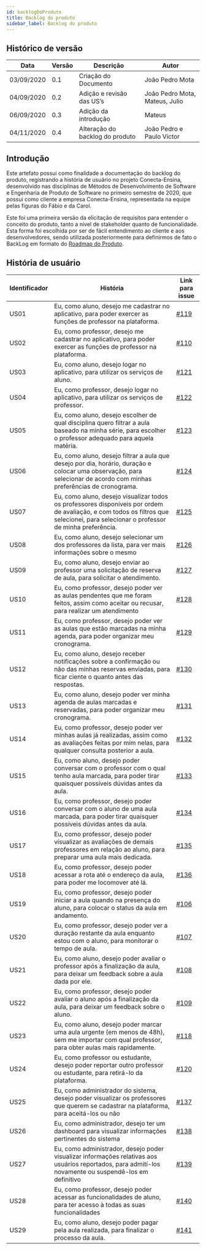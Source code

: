 ```yaml
---
id: backlogDoProduto
title: Backlog do produto
sidebar_label: Backlog do produto
---
```


## Histórico de versão

| Data | Versão | Descrição | Autor |
|--------|-----------|---------------|---------|
| 03/09/2020 | 0.1 | Criação do Documento | João Pedro Mota |
| 04/09/2020 | 0.2 | Adição e revisão das US’s | João Pedro Mota, Mateus, Julio |
| 06/09/2020 | 0.3 | Adição da introdução | Mateus |
| 04/11/2020 | 0.4 | Alteração do backlog do produto | João Pedro e Paulo Victor |

## Introdução

Este artefato possui como finalidade a documentação do backlog do produto, registrando a história de usuário no projeto Conecta-Ensina, desenvolvido nas disciplinas de Métodos de Desenvolvimento de Software e Engenharia de Produto de Software no primeiro semestre de 2020, que possui como cliente a empresa Conecta-Ensina, representada na equipe pelas figuras do Fábio e da Carol.

Este foi uma primeira versão da elicitação de requisitos para entender o conceito do produto, tanto a nível de stakeholder quanto de funcionalidade. Esta forma foi escolhida por ser de fácil entendimento ao cliente e aos desenvolvedores, sendo utilizada posteriormente para definirmos de fato o BackLog em formato do [Roadmap do Produto](roadmapDoProduto).

## História de usuário

| Identificador | História | Link para issue |
|----|----|----|
| US01 | Eu, como aluno, desejo me cadastrar no aplicativo, para poder exercer as funções de professor na plataforma. | [#119](https://github.com/fga-eps-mds/2020.1-Conecta-Ensina-Wiki/issues/119) |
| US02 | Eu, como professor, desejo me cadastrar no aplicativo, para poder exercer as funções de professor na plataforma. | [#110](https://github.com/fga-eps-mds/2020.1-Conecta-Ensina-Wiki/issues/110) |
| US03 | Eu, como aluno, desejo logar no aplicativo, para utilizar os serviços de aluno. | [#121](https://github.com/fga-eps-mds/2020.1-Conecta-Ensina-Wiki/issues/121) |
| US04 | Eu, como professor, desejo logar no aplicativo, para utilizar os serviços de professor. | [#122](https://github.com/fga-eps-mds/2020.1-Conecta-Ensina-Wiki/issues/122) |
| US05 | Eu, como aluno, desejo escolher de qual disciplina quero filtrar a aula baseado na minha série, para escolher o professor adequado para aquela matéria. | [#123](https://github.com/fga-eps-mds/2020.1-Conecta-Ensina-Wiki/issues/123) |
| US06 | Eu, como aluno, desejo filtrar a aula que desejo por dia, horário, duração e colocar uma observação, para selecionar de acordo com minhas preferências de cronograma. | [#124](https://github.com/fga-eps-mds/2020.1-Conecta-Ensina-Wiki/issues/124) |
| US07 | Eu, como aluno, desejo visualizar todos os professores disponíveis por ordem de avaliação, e com todos os filtros que selecionei, para selecionar o professor de minha preferência. | [#125](https://github.com/fga-eps-mds/2020.1-Conecta-Ensina-Wiki/issues/125) |
| US08 | Eu, como aluno, desejo selecionar um dos professores da lista, para ver mais informações sobre o mesmo | [#126](https://github.com/fga-eps-mds/2020.1-Conecta-Ensina-Wiki/issues/126) |
| US09 | Eu, como aluno, desejo enviar ao professor uma solicitação de reserva de aula, para solicitar o atendimento. | [#127](https://github.com/fga-eps-mds/2020.1-Conecta-Ensina-Wiki/issues/127) |
| US10 | Eu, como professor, desejo poder ver as aulas pendentes que me foram feitos, assim como aceitar ou recusar, para realizar um atendimento | [#128](https://github.com/fga-eps-mds/2020.1-Conecta-Ensina-Wiki/issues/128) |
| US11 | Eu, como professor, desejo poder ver as aulas que estão marcadas na minha agenda, para poder organizar meu cronograma. | [#129](https://github.com/fga-eps-mds/2020.1-Conecta-Ensina-Wiki/issues/129) |
| US12 | Eu, como aluno, desejo receber notificações sobre a confirmação ou não das minhas reservas enviadas, para ficar ciente o quanto antes das respostas. | [#130](https://github.com/fga-eps-mds/2020.1-Conecta-Ensina-Wiki/issues/130) |
| US13 | Eu, como aluno, desejo poder ver minha agenda de aulas marcadas e reservadas, para poder organizar meu cronograma. | [#131](https://github.com/fga-eps-mds/2020.1-Conecta-Ensina-Wiki/issues/131) |
| US14 | Eu, como professor, desejo poder ver minhas aulas já realizadas, assim como as avaliações feitas por mim nelas, para qualquer consulta posterior a aula. | [#132](https://github.com/fga-eps-mds/2020.1-Conecta-Ensina-Wiki/issues/132) |
| US15 | Eu, como aluno, desejo poder conversar com o professor com o qual tenho aula marcada, para poder tirar quaisquer possíveis dúvidas antes da aula. | [#133](https://github.com/fga-eps-mds/2020.1-Conecta-Ensina-Wiki/issues/133) |
| US16 | Eu, como professor, desejo poder conversar com o aluno de uma aula marcada, para poder tirar quaisquer possíveis dúvidas antes da aula. | [#134](https://github.com/fga-eps-mds/2020.1-Conecta-Ensina-Wiki/issues/134) |
| US17 | Eu, como professor, desejo poder visualizar as avaliações de demais professores em relação ao aluno, para preparar uma aula mais dedicada. | [#135](https://github.com/fga-eps-mds/2020.1-Conecta-Ensina-Wiki/issues/135) |
| US18 | Eu, como professor, desejo poder acessar a rota até o endereço da aula, para poder me locomover até lá. | [#136](https://github.com/fga-eps-mds/2020.1-Conecta-Ensina-Wiki/issues/136) |
| US19 | Eu, como professor, desejo poder iniciar a aula quando na presença do aluno, para colocar o status da aula em andamento. | [#106](https://github.com/fga-eps-mds/2020.1-Conecta-Ensina-Wiki/issues/106) |
| US20 | Eu, como professor, desejo poder ver a duração restante da aula enquanto estou com o aluno, para monitorar o tempo de aula. | [#107](https://github.com/fga-eps-mds/2020.1-Conecta-Ensina-Wiki/issues/107) |
| US21 | Eu, como aluno, desejo poder avaliar o professor após a finalização da aula, para deixar um feedback sobre a aula dada por ele. | [#108](https://github.com/fga-eps-mds/2020.1-Conecta-Ensina-Wiki/issues/108) |
| US22 | Eu, como professor, desejo poder avaliar o aluno após a finalização da aula, para deixar um feedback sobre o aluno. | [#109](https://github.com/fga-eps-mds/2020.1-Conecta-Ensina-Wiki/issues/109) |
| US23 | Eu, como aluno, desejo poder marcar uma aula urgente (em menos de 48h), sem me importar com qual professor, para obter aulas mais rapidamente. | [#118](https://github.com/fga-eps-mds/2020.1-Conecta-Ensina-Wiki/issues/118) |
| US24 | Eu, como professor ou estudante, desejo poder reportar outro professor ou estudante, para retirá-lo da plataforma. | [#120](https://github.com/fga-eps-mds/2020.1-Conecta-Ensina-Wiki/issues/120) |
| US25 | Eu, como administrador do sistema, desejo poder visualizar os professores que querem se cadastrar na plataforma, para aceitá-los ou não | [#137](https://github.com/fga-eps-mds/2020.1-Conecta-Ensina-Wiki/issues/137) |
| US26 | Eu, como administrador, desejo ter um dashboard para visualizar informações pertinentes do sistema | [#138](https://github.com/fga-eps-mds/2020.1-Conecta-Ensina-Wiki/issues/138) |
| US27 | Eu, como administrador, desejo poder visualizar informações relativas aos usuários reportados, para admití-los novamente ou suspendê-los em definitivo | [#139](https://github.com/fga-eps-mds/2020.1-Conecta-Ensina-Wiki/issues/139) |
| US28 | Eu, como professor, desejo poder acessar as funcionalidades de aluno, para ter acesso à todas as suas funcionalidades | [#140](https://github.com/fga-eps-mds/2020.1-Conecta-Ensina-Wiki/issues/140) |
| US29 | Eu, como aluno, desejo poder pagar pela aula realizada, para finalizar o processo da aula. | [#141](https://github.com/fga-eps-mds/2020.1-Conecta-Ensina-Wiki/issues/141) |